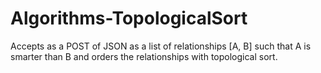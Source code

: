 # Algorithms-TopologicalSort
Accepts as a POST of JSON as a list of relationships [A, B] such that A is smarter than B and orders the relationships with topological sort.
